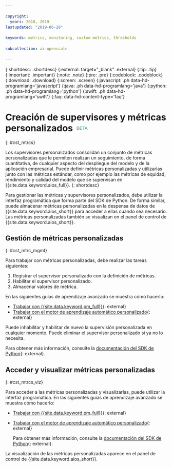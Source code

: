 ```yaml
---

copyright:
  years: 2018, 2019
lastupdated: "2019-06-28"

keywords: metrics, monitoring, custom metrics, thresholds

subcollection: ai-openscale

---
```


{:shortdesc: .shortdesc}
{:external: target="_blank" .external}
{:tip: .tip}
{:important: .important}
{:note: .note}
{:pre: .pre}
{:codeblock: .codeblock}
{:download: .download}
{:screen: .screen}
{:javascript: .ph data-hd-programlang='javascript'}
{:java: .ph data-hd-programlang='java'}
{:python: .ph data-hd-programlang='python'}
{:swift: .ph data-hd-programlang='swift'}
{:faq: data-hd-content-type='faq'}

# Creación de supervisores y métricas personalizados ![etiqueta beta](images/beta.png)
{: #cst_mtrcs}

Los supervisores personalizados consolidan un conjunto de métricas personalizadas que le permiten realizan un seguimiento, de forma cuantitativa, de cualquier aspecto del despliegue del modelo y de la aplicación empresarial. Puede definir métricas personalizadas y utilizarlas junto con las métricas estándar, como por ejemplo las métricas de equidad, rendimiento y calidad del modelo que se supervisan en {{site.data.keyword.aios_full}}.
{: shortdesc}

Para gestionar las métricas y supervisores personalizados, debe utilizar la interfaz programática que forma parte del SDK de Python. De forma similar, puede almacenar métricas personalizadas en la despensa de datos de {{site.data.keyword.aios_short}} para acceder a ellas cuando sea necesario. Las métricas personalizadas también se visualizan en el panel de control de {{site.data.keyword.aios_short}}.

## Gestión de métricas personalizadas
{: #cst_mtrc_mgmt}

Para trabajar con métricas personalizadas, debe realizar las tareas siguientes:

1. Registrar el supervisor personalizado con la definición de métricas.
2. Habilitar el supervisor personalizado.
3. Almacenar valores de métrica.

En las siguientes guías de aprendizaje avanzado se muestra cómo hacerlo:

- [Trabajar
con {{site.data.keyword.pm_full}}](https://github.com/pmservice/ai-openscale-tutorials/blob/master/notebooks/Watson%20OpenScale%20and%20Watson%20ML%20Engine.ipynb){: external}
- [Trabajar con el motor de aprendizaje automático personalizado](https://github.com/pmservice/ai-openscale-tutorials/blob/master/notebooks/AI%20OpenScale%20and%20Custom%20ML%20Engine.ipynb){: external}

Puede inhabilitar y habilitar de nuevo la supervisión personalizada en cualquier momento. Puede eliminar el supervisor personalizado si ya no lo necesita.

Para obtener más información, consulte la [documentación del SDK de Python](http://ai-openscale-python-client.mybluemix.net/){: external}.

## Acceder y visualizar métricas personalizadas
{: #cst_mtrcs_viz}

Para acceder a las métricas personalizadas y visualizarlas, puede utilizar la interfaz programática. En las siguientes guías de aprendizaje avanzado se muestra cómo hacerlo:

- [Trabajar
con {{site.data.keyword.pm_full}}](https://github.com/pmservice/ai-openscale-tutorials/blob/master/notebooks/Watson%20OpenScale%20and%20Watson%20ML%20Engine.ipynb){: external}
- [Trabajar con el motor de aprendizaje automático personalizado](https://github.com/pmservice/ai-openscale-tutorials/blob/master/notebooks/AI%20OpenScale%20and%20Custom%20ML%20Engine.ipynb){: external}

   Para obtener más información, consulte la [documentación del SDK de Python](http://ai-openscale-python-client.mybluemix.net/){: external}.

La visualización de las métricas personalizadas aparece en el panel de control de {{site.data.keyword.aios_short}}.
